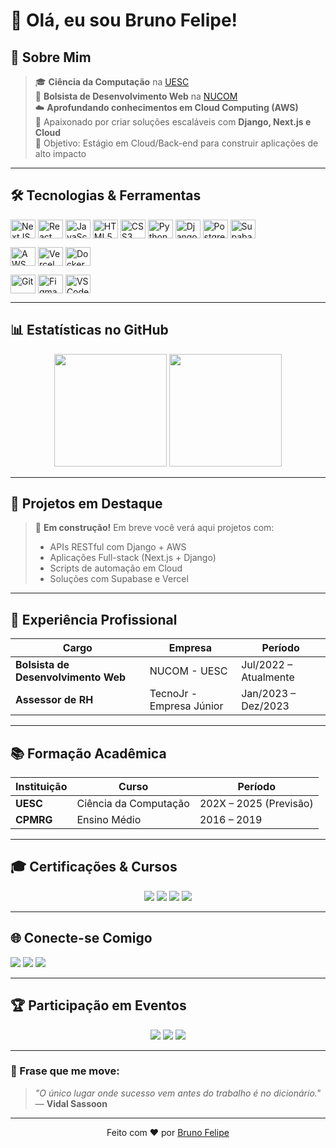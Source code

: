 # 👋 Olá, eu sou Bruno Felipe!

## 🚀 Sobre Mim
> 🎓 **Ciência da Computação** na [UESC](https://www.uesc.br/)  
> 💼 **Bolsista de Desenvolvimento Web** na [NUCOM](https://www.uesc.br/nucleos/nucleo-de-comunicacao-nucom/)  
> ☁️ **Aprofundando conhecimentos em Cloud Computing (AWS)**  
> 🌱 Apaixonado por criar soluções escaláveis com **Django, Next.js e Cloud**  
> 🎯 Objetivo: Estágio em Cloud/Back-end para construir aplicações de alto impacto  

---

## 🛠️ Tecnologias & Ferramentas
<div style="display: inline_block">
  <!-- Front-End -->
  <img align="center" alt="NextJS" height="30" width="40" src="https://cdn.jsdelivr.net/gh/devicons/devicon/icons/nextjs/nextjs-original.svg">
  <img align="center" alt="React" height="30" width="40" src="https://cdn.jsdelivr.net/gh/devicons/devicon/icons/react/react-original.svg">
  <img align="center" alt="JavaScript" height="30" width="40" src="https://cdn.jsdelivr.net/gh/devicons/devicon/icons/javascript/javascript-original.svg">
  <img align="center" alt="HTML5" height="30" width="40" src="https://cdn.jsdelivr.net/gh/devicons/devicon/icons/html5/html5-original.svg">
  <img align="center" alt="CSS3" height="30" width="40" src="https://cdn.jsdelivr.net/gh/devicons/devicon/icons/css3/css3-original.svg">
  
  <!-- Back-End -->
  <img align="center" alt="Python" height="30" width="40" src="https://cdn.jsdelivr.net/gh/devicons/devicon/icons/python/python-original.svg">
  <img align="center" alt="Django" height="30" width="40" src="https://cdn.jsdelivr.net/gh/devicons/devicon/icons/django/django-plain.svg">
  
  <!-- Banco de Dados -->
  <img align="center" alt="PostgreSQL" height="30" width="40" src="https://cdn.jsdelivr.net/gh/devicons/devicon/icons/postgresql/postgresql-original.svg">
  <img align="center" alt="Supabase" height="30" width="40" src="https://cdn.jsdelivr.net/gh/devicons/devicon/icons/supabase/supabase-original.svg">
  
  <!-- Cloud & DevOps -->
  <img align="center" alt="AWS" height="30" width="40" src="https://cdn.jsdelivr.net/gh/devicons/devicon/icons/amazonwebservices/amazonwebservices-original-wordmark.svg"/> <!-- CORRIGIDO -->
  <img align="center" alt="Vercel" height="30" width="40" src="https://cdn.jsdelivr.net/gh/devicons/devicon/icons/vercel/vercel-original.svg">
  <img align="center" alt="Docker" height="30" width="40" src="https://cdn.jsdelivr.net/gh/devicons/devicon/icons/docker/docker-original.svg">
  
  <!-- Ferramentas -->
  <img align="center" alt="Git" height="30" width="40" src="https://cdn.jsdelivr.net/gh/devicons/devicon/icons/git/git-original.svg">
  <img align="center" alt="Figma" height="30" width="40" src="https://cdn.jsdelivr.net/gh/devicons/devicon/icons/figma/figma-original.svg">
  <img align="center" alt="VSCode" height="30" width="40" src="https://cdn.jsdelivr.net/gh/devicons/devicon/icons/vscode/vscode-original.svg">
</div>

---

## 📊 Estatísticas no GitHub
<div align="center">
  <!-- Gráfico de atividade geral -->
  <img height="180em" src="https://github-readme-stats.vercel.app/api?username=brunofelipe&show_icons=true&theme=react&include_all_commits=true&count_private=true&hide_border=true&bg_color=0D1117"/>
  
  <!-- Gráfico de linguagens -->
  <img height="180em" src="https://github-readme-stats.vercel.app/api/top-langs/?username=brunofelipe&layout=compact&langs_count=7&theme=react&hide_border=true&bg_color=0D1117"/>
</div>

---

## 🎯 Projetos em Destaque
> 🚧 **Em construção!** Em breve você verá aqui projetos com:
> - APIs RESTful com Django + AWS
> - Aplicações Full-stack (Next.js + Django)
> - Scripts de automação em Cloud
> - Soluções com Supabase e Vercel

<!-- Exemplo para quando tiver projetos:
<div align="center">
  <a href="https://github.com/brunofelipe/nome-do-projeto">
    <img align="center" src="https://github-readme-stats.vercel.app/api/pin/?username=brunofelipe&repo=nome-do-projeto&theme=react" />
  </a>
</div>
-->

---

## 💼 Experiência Profissional
| Cargo | Empresa | Período |
|-------|---------|---------|
| **Bolsista de Desenvolvimento Web** | NUCOM - UESC | Jul/2022 – Atualmente |
| **Assessor de RH** | TecnoJr - Empresa Júnior | Jan/2023 – Dez/2023 |

---

## 📚 Formação Acadêmica
| Instituição | Curso | Período |
|-------------|-------|---------|
| **UESC** | Ciência da Computação | 202X – 2025 (Previsão) |
| **CPMRG** | Ensino Médio | 2016 – 2019 |

---

## 🎓 Certificações & Cursos
<div align="center">
  <!-- AWS -->
  <img src="https://img.shields.io/badge/AWS-CLF_C02-FF9900?style=for-the-badge&logo=amazonaws&logoColor=white" />
  <!-- Django -->
  <img src="https://img.shields.io/badge/Django-REST_Framework-092E20?style=for-the-badge&logo=django&logoColor=white" />
  <!-- UI/UX -->
  <img src="https://img.shields.io/badge/UI%2FUX-Figma-F24E1E?style=for-the-badge&logo=figma&logoColor=white" />
  <!-- Data Science -->
  <img src="https://img.shields.io/badge/Data_Science-Pandas-150458?style=for-the-badge&logo=pandas&logoColor=white" />
</div>

---

## 🌐 Conecte-se Comigo
<div>
  <a href="https://www.linkedin.com/in/bruno-felipe-dos-santos-pereira" target="_blank"><img src="https://img.shields.io/badge/-LinkedIn-%230077B5?style=for-the-badge&logo=linkedin&logoColor=white" target="_blank"></a>
  <a href="mailto:brunofelipecoder@gmail.com" target="_blank"><img src="https://img.shields.io/badge/-Email-%23333?style=for-the-badge&logo=gmail&logoColor=white" target="_blank"></a>
  <a href="https://instagram.com/seu-perfil" target="_blank"><img src="https://img.shields.io/badge/-Instagram-%23E4405F?style=for-the-badge&logo=instagram&logoColor=white" target="_blank"></a>
</div>

---

## 🏆 Participação em Eventos
<div align="center">
  <img src="https://img.shields.io/badge/SINFORM-2021%2F2022-blue?style=for-the-badge" />
  <img src="https://img.shields.io/badge/ENEJ-2023-green?style=for-the-badge" />
  <img src="https://img.shields.io/badge/Campus_Party_Nordeste-2024-red?style=for-the-badge" />
</div>

---

### 💬 Frase que me move:
> *"O único lugar onde sucesso vem antes do trabalho é no dicionário."*  
> — **Vidal Sassoon**

---

<div align="center">
  Feito com ❤️ por <a href="https://github.com/brunofelipe">Bruno Felipe</a>
</div>
